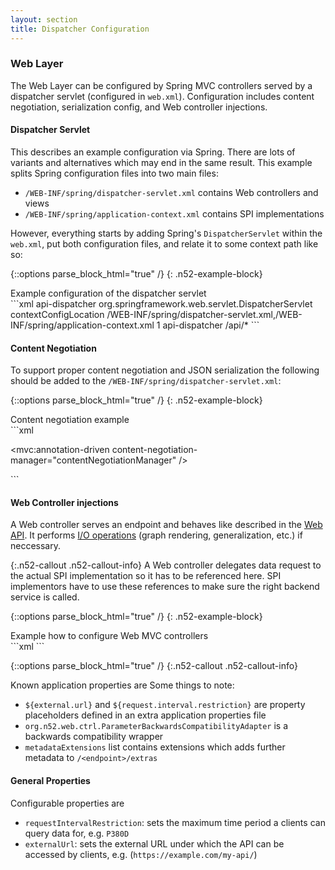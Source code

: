 ```yaml
---
layout: section
title: Dispatcher Configuration
---
```


### Web Layer
The Web Layer can be configured by Spring MVC controllers served by a dispatcher servlet 
(configured in `web.xml`). Configuration includes content negotiation, serialization config, 
and Web controller injections.

#### Dispatcher Servlet

This describes an example configuration via Spring. There are lots of variants and 
alternatives which may end in the same result. This example splits Spring configuration 
files into two main files:

* `/WEB-INF/spring/dispatcher-servlet.xml` contains Web controllers and views
* `/WEB-INF/spring/application-context.xml` contains SPI implementations

However, everything starts by adding Spring's `DispatcherServlet` within the `web.xml`, 
put both configuration files, and relate it to some context path like so:

{::options parse_block_html="true" /}
{: .n52-example-block}
<div>
<div class="btn n52-example-caption n52-example-toggler active" type="button" data-toggle="button">
Example configuration of the dispatcher servlet
</div>
```xml
<servlet>
  <servlet-name>api-dispatcher</servlet-name>
  <servlet-class>org.springframework.web.servlet.DispatcherServlet</servlet-class>
  <init-param>
     <param-name>contextConfigLocation</param-name>
     <param-value>/WEB-INF/spring/dispatcher-servlet.xml,/WEB-INF/spring/application-context.xml</param-value>
  </init-param>
  <load-on-startup>1</load-on-startup>
</servlet>

<servlet-mapping>
  <servlet-name>api-dispatcher</servlet-name>
  <url-pattern>/api/*</url-pattern>
</servlet-mapping>
```
</div>

#### Content Negotiation
To support proper content negotiation and JSON serialization the following should be 
added to the `/WEB-INF/spring/dispatcher-servlet.xml`:

{::options parse_block_html="true" /}
{: .n52-example-block}
<div>
<div class="btn n52-example-caption n52-example-toggler active" type="button" data-toggle="button">
Content negotiation example
</div>
```xml
<mvc:annotation-driven />
<ctx:annotation-config />

<bean id="objectMapper" class="com.fasterxml.jackson.databind.ObjectMapper">
    <property name="serializationInclusion" value="NON_NULL" />
</bean>

<bean id="jsonViewResolver" class="org.springframework.web.servlet.view.json.MappingJackson2JsonView">
    <property name="extractValueFromSingleKeyModel" value="true" />
    <property name="objectMapper" ref="objectMapper" />
</bean>

<mvc:annotation-driven content-negotiation-manager="contentNegotiationManager" />

<bean id="contentNegotiationManager" class="org.springframework.web.accept.ContentNegotiationManagerFactoryBean">
    <property name="defaultContentType" value="application/json" />
</bean>

<bean class="org.springframework.web.servlet.view.ContentNegotiatingViewResolver">
    <property name="defaultViews">
        <util:list>
            <ref bean="jsonViewResolver" />
        </util:list>
    </property>
</bean>
```
</div>

#### Web Controller injections
A Web controller serves an endpoint and behaves like described in the [Web API]({{site.baseurl}}/api.html). It 
performs [I/O operations]({{site.baseurl}}/io.html) (graph rendering, generalization, etc.) if neccessary.


{:.n52-callout .n52-callout-info}
A Web controller delegates data request to the actual SPI implementation so it has to be 
referenced here. SPI implementors have to use these references to make sure the right
backend service is called.

{::options parse_block_html="true" /}
{: .n52-example-block}
<div>
<div class="btn n52-example-caption n52-example-toggler active" type="button" data-toggle="button">
Example how to configure Web MVC controllers
</div>
```xml
<mvc:annotation-driven />
<ctx:annotation-config />

<!--
    This bean description file injects the Web binding layer. SPI implementation 
    beans have to match the ref-ids associated below.
-->

<bean class="org.n52.web.ctrl.ResourcesController">
    <property name="metadataService" ref="metadataService" />
</bean>

<bean class="org.n52.web.ctrl.SearchController">
    <property name="searchService" ref="searchService"/>
</bean>

<!-- a parent controller configuration -->
<bean class="org.n52.web.ctrl.ParameterController" id="parameterController" abstract="true">
    <!-- ${external.url} property is configured in an external properties file (see above) -->
    <property name="externalUrl" value="${external.url}" />
    <property name="metadataExtensions">
        <list>
            <bean class="org.n52.io.response.extension.LicenseExtension" />
        </list>
    </property>
</bean>

<bean class="org.n52.web.ctrl.OfferingsParameterController" parent="parameterController">
    <property name="parameterService">
        <bean class="org.n52.web.ctrl.ParameterBackwardsCompatibilityAdapter">
            <constructor-arg index="0" ref="offeringParameterService" />
        </bean>
    </property>
</bean>

<bean class="org.n52.web.ctrl.ServicesParameterController" parent="parameterController">
    <property name="parameterService">
        <bean class="org.n52.web.ctrl.ParameterBackwardsCompatibilityAdapter">
            <constructor-arg index="0" ref="serviceParameterService" />
        </bean>
    </property>
</bean>


<bean class="org.n52.web.ctrl.DatasetController" parent="parameterController">
    <property name="parameterService" ref="datasetService" />
    <property name="metadataExtensions">
        <list merge="true">
            <bean class="org.n52.io.extension.RenderingHintsExtension" />
            <bean class="org.n52.io.extension.StatusIntervalsExtension" />
            <bean class="org.n52.io.extension.resulttime.ResultTimeExtension">
                <property name="service" ref="resultTimeService" />
            </bean>
            <!-- Using DatabaseMetadataExtension requires some preparation work. -->
            <!--<bean class="org.n52.io.extension.metadata.DatabaseMetadataExtension" />-->
        </list>
    </property>
</bean>

<bean class="org.n52.web.ctrl.DataController">
    <property name="dataService" ref="datasetService" />
    <property name="datasetService" ref="datasetService" />
    <property name="preRenderingTask" ref="preRenderingJob" />
    <property name="requestIntervalRestriction" value="${request.interval.restriction}" />
</bean>
```
</div>

{::options parse_block_html="true" /}
{:.n52-callout .n52-callout-info}
<div>
Known application properties are 
Some things to note:

* `${external.url}` and `${request.interval.restriction}` are property placeholders defined in 
an extra application properties file
* `org.n52.web.ctrl.ParameterBackwardsCompatibilityAdapter` is a backwards compatibility wrapper
* `metadataExtensions` list contains extensions which adds further metadata to `/<endpoint>/extras`

</div>

#### General Properties
Configurable properties are 

* `requestIntervalRestriction`: sets the maximum time period a clients can query data for, e.g. `P380D`
* `externalUrl`: sets the external URL under which the API can be accessed by clients, e.g. (`https://example.com/my-api/`)


